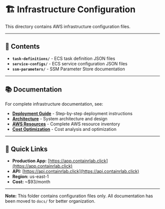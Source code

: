 # 🏗️ Infrastructure Configuration

This directory contains AWS infrastructure configuration files.

---

## 📂 Contents

- **`task-definitions/`** - ECS task definition JSON files
- **`service-configs/`** - ECS service configuration JSON files
- **`ssm-parameters/`** - SSM Parameter Store documentation

---

## 📚 Documentation

For complete infrastructure documentation, see:

- **[Deployment Guide](../docs/DEPLOYMENTS.md)** - Step-by-step deployment instructions
- **[Architecture](../docs/ARCHITECTURE.md)** - System architecture and design
- **[AWS Resources](../docs/AWS_RESOURCES.md)** - Complete AWS resource inventory
- **[Cost Optimization](../docs/COST_OPTIMIZATION.md)** - Cost analysis and optimization

---

## 🚀 Quick Links

- **Production App:** [https://app.containrlab.click](https://app.containrlab.click)
- **API:** [https://api.containrlab.click](https://api.containrlab.click)
- **Region:** us-east-1
- **Cost:** ~$93/month

---

**Note:** This folder contains configuration files only. All documentation has been moved to `docs/` for better organization.
